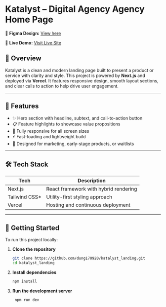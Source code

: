 # Katalyst – Digital Agency Agency Home Page

🎨 **Figma Design:** [View here](https://www.figma.com/design/WERSsV4UhkOG5hHNSvwg87/Digital-Agency-Landing-Page--Community-?m=auto&t=Td0IFnEeipBAV91C-1)

🚀 **Live Demo:** [Visit Live Site](https://nthd-katalyst.vercel.app/)


## 📖 Overview

Katalyst is a clean and modern landing page built to present a product or service with clarity and style. This project is powered by **Next.js** and deployed via **Vercel**. It features responsive design, smooth layout sections, and clear calls to action to help drive user engagement.

---

## 🚀 Features


- ✨ Hero section with headline, subtext, and call-to-action button  
- 📋 Feature highlights to showcase value propositions  
- 📱 Fully responsive for all screen sizes  
- ⚡ Fast-loading and lightweight build  
- 🎯 Designed for marketing, early-stage products, or waitlists

---

## 🛠 Tech Stack

| Tech        | Description                              |
|-------------|------------------------------------------|
| Next.js     | React framework with hybrid rendering    |
| Tailwind CSS* | Utility-first styling approach          |
| Vercel      | Hosting and continuous deployment        |

---

## 🧪 Getting Started

To run this project locally:

1. **Clone the repository**
   ```bash
   git clone https://github.com/dung170920/katalyst_landing.git
   cd katalyst_landing
   ```
2. **Install dependencies**
   ```bash
   npm install
   ```
3. **Run the development server**
   ```bash
    npm run dev
   ```
